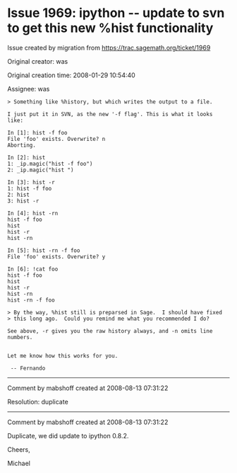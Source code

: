 # Issue 1969: ipython -- update to svn to get this new %hist functionality

Issue created by migration from https://trac.sagemath.org/ticket/1969

Original creator: was

Original creation time: 2008-01-29 10:54:40

Assignee: was


```
> Something like %history, but which writes the output to a file.

I just put it in SVN, as the new '-f flag'. This is what it looks like:

In [1]: hist -f foo
File 'foo' exists. Overwrite? n
Aborting.

In [2]: hist
1: _ip.magic("hist -f foo")
2: _ip.magic("hist ")

In [3]: hist -r
1: hist -f foo
2: hist
3: hist -r

In [4]: hist -rn
hist -f foo
hist
hist -r
hist -rn

In [5]: hist -rn -f foo
File 'foo' exists. Overwrite? y

In [6]: !cat foo
hist -f foo
hist
hist -r
hist -rn
hist -rn -f foo

> By the way, %hist still is preparsed in Sage.  I should have fixed
> this long ago.  Could you remind me what you recommended I do?

See above, -r gives you the raw history always, and -n omits line numbers.


Let me know how this works for you.

 -- Fernando
```



---

Comment by mabshoff created at 2008-08-13 07:31:22

Resolution: duplicate


---

Comment by mabshoff created at 2008-08-13 07:31:22

Duplicate, we did update to ipython 0.8.2.

Cheers,

Michael
